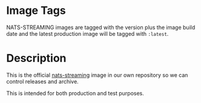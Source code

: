 # Image Tags

NATS-STREAMING images are tagged with the version plus the image build date and the latest production image will be tagged with `:latest`.

# Description

This is the official [nats-streaming](https://hub.docker.com/_/nats-streaming) image in our own repository so we can control releases and archive.

This is intended for both production and test purposes.
